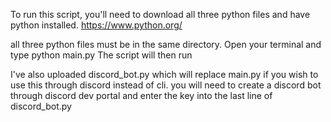 To run this script, you'll need to download all three python files and have python installed. https://www.python.org/

all three python files must be in the same directory. Open your terminal and type python main.py
The script will then run

I've also uploaded discord_bot.py which will replace main.py if you wish to use this through discord instead of cli. you will need to create a discord bot through discord dev portal and enter the key into the last line of discord_bot.py
